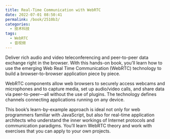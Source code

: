 ```yaml
---
title: Real-Time Communication with WebRTC
date: 2022-07-01 08:50:41
permalink: /book/2510b3/
categories:
  - 技术科技
tags:
  - WebRTC
  - 音视频
---
```


Deliver rich audio and video teleconferencing and peer-to-peer data exchange right in the browser. With this hands-on book, you’ll learn how to use the emerging Web Real Time Communication (WebRTC) technology to build a browser-to-browser application piece by piece.

WebRTC components allow web browsers to securely access webcams and microphones and to capture media, set up audio/video calls, and share data via peer-to-peer—all without the use of plugins. The technology defines channels connecting applications running on any device.

This book’s learn-by-example approach is ideal not only for web programmers familiar with JavaScript, but also for real-time application architects who understand the inner workings of Internet protocols and communication paradigms. You’ll learn WebRTC theory and work with exercises that you can apply to your own projects.

<!-- more -->

<BookShelf
album="https://cdn.jsdelivr.net/gh/jonsam-ng/image-hosting@master/oxygen-space/image.3qexj0c2oas0.webp"
title="Real-Time Communication with WebRTC"
author="Salvatore Loreto / Simon Pietro Romano"
intro="Deliver rich audio and video teleconferencing and peer-to-peer data exchange right in the browser. With this hands-on book, you’ll learn how to use the emerging Web Real Time Communication (WebRTC) technology to build a browser-to-browser application piece by piece."
:tags="['WebRTC', '音视频']"
lang="英文"
:pages="163"
link="https://www.aliyundrive.com/s/ekkRMHwM98f"
douban="https://book.douban.com/subject/25849712/"
/>
